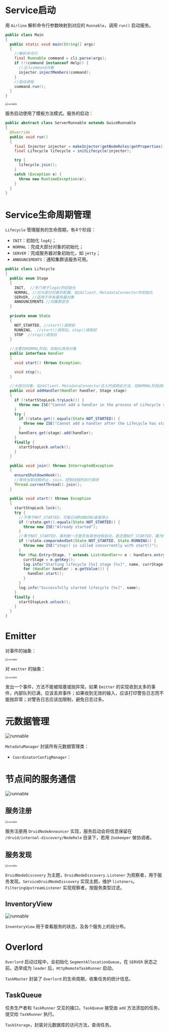 # Service启动

用 `Airline` 解析命令行参数映射到对应的 `Runnable`，调用 `run()` 启动服务。

```java
public class Main
{
  public static void main(String[] args)
  {
    //解析命令行
    final Runnable command = cli.parse(args);
    if (!(command instanceof Help)) {
      //注入command对象
      injector.injectMembers(command);
    }
    //启动进程
    command.run();
  }
}
```

<img src="picture/View.png" alt="runnable" style="zoom:50%;" />

服务启动使用了模板方法模式。服务的启动：

```java
public abstract class ServerRunnable extends GuiceRunnable
{
  @Override
  public void run()
  {
    final Injector injector = makeInjector(getNodeRoles(getProperties()));
    final Lifecycle lifecycle = initLifecycle(injector);

    try {
      lifecycle.join();
    }
    catch (Exception e) {
      throw new RuntimeException(e);
    }
  }
}
```

# Service生命周期管理

`Lifecycle` 管理服务的生命周期，有4个阶段：

- `INIT`：初始化 `log4j`；
- `NORMAL`：完成大部分对象的初始化；
- `SERVER`：完成服务器对象初始化，如 `jetty`；
- `ANNOUNCEMENTS`：通知集群该服务可用。

```java
public class Lifecycle
{ 
  public enum Stage
  {
    INIT,  //专门用于log4j的初始化
    NORMAL, //对大部分对象的配置，如zkClient，MetadataConnector的初始化
    SERVER, //适用于所有服务器对象
    ANNOUNCEMENTS //向集群宣告
  }
  
  private enum State
  {
    NOT_STARTED, //start()调用前
    RUNNING,  //start()调用后，stop()调用前
    STOP  //stop()调用后
  }
  
  //主要在NORMAL阶段，初始化其他对象
  public interface Handler
  {
    void start() throws Exception;

    void stop();
  }
  
  //大部分对象，如zkClient，MetadataConnector注入时调用此方法，在NORMAL阶段调用，添加handler
  public void addHandler(Handler handler, Stage stage)
  {
    if (!startStopLock.tryLock()) {
      throw new ISE("Cannot add a handler in the process of Lifecycle starting or stopping");
    }
    try {
      if (!state.get().equals(State.NOT_STARTED)) {
        throw new ISE("Cannot add a handler after the Lifecycle has started, it doesn't work that way.");
      }
      handlers.get(stage).add(handler);
    }
    finally {
      startStopLock.unlock();
    }
  }
  
  public void join() throws InterruptedException
  {
    ensureShutdownHook();
    //等待当前线程终止，join，控制线程的执行顺序
    Thread.currentThread().join();
  }
  
  public void start() throws Exception
  {
    startStopLock.lock();
    try {
      //不等于NOT_STARTED，可能已经RUNNING或者停止
      if (!state.get().equals(State.NOT_STARTED)) {
        throw new ISE("Already started");
      }
      //等于NOT_STARTED，再判断一次是否有其他线程启动，若还是NOT_STARTED，置为RUNNING
      if (!state.compareAndSet(State.NOT_STARTED, State.RUNNING)) {
        throw new ISE("stop() is called concurrently with start()");
      }
      for (Map.Entry<Stage, ? extends List<Handler>> e : handlers.entrySet()) {
        currStage = e.getKey();
        log.info("Starting lifecycle [%s] stage [%s]", name, currStage.name());
        for (Handler handler : e.getValue()) {
          handler.start();
        }
      }
      log.info("Successfully started lifecycle [%s]", name);
    }
    finally {
      startStopLock.unlock();
    }
  }
}
```

# Emitter

对事件的抽象：

<img src="./picture/event.png" alt="runnable" style="zoom:50%;" />

对 `emitter` 的抽象：

<img src="./picture/emitter.png" alt="runnable" style="zoom:50%;" />

发出一个事件，方法不能被阻塞或抛异常。如果 `Emitter` 的实现收到太多的事件，内部队列已满，应该丢弃事件；如果收到无效的输入，应该打印警告日志而不能抛异常；对警告日志应该加限制，避免日志过多。

# 元数据管理

<img src="./picture/metadatamanager.png" alt="runnable" style="zoom:100%;" />

`MetadataManager` 封装所有元数据管理类：

- `CoordinatorConfigManager`：

# 节点间的服务通信

<img src="./picture/ServiceFind.png" alt="runnable" style="zoom:100%;" />



## 服务注册

<img src="./picture/DruidNodeAnnouncer.png" alt="runnable" style="zoom:50%;" />

服务注册用 `DruidNodeAnnouncer` 实现，服务启动会将信息保留在 `/druid/internal-discovery/NodeRole` 目录下，若用 `Zookeeper` 做协调者。

## 服务发现

<img src="./picture/DruidNodeDiscovery.png" alt="runnable" style="zoom:50%;" />

`DruidNodeDiscovery` 为主题，`DruidNodeDiscovery.Listener` 为观察者，用于服务发现。`ServiceDruidNodeDiscovery` 实现主题，维护 `listeners`。`FilteringUpstreamListener` 实现观察者，按服务类型过滤。

## InventoryView

<img src="./picture/InventoryView.png" alt="runnable" style="zoom:100%;" />

`InventoryView` 用于查看服务的状态，及各个服务上的段分布。

# Overlord

`Overlord` 启动过程中，会初始化 `SegmentAllocationQueue`，在 `SERVER` 状态之前。选举成为 `leader` 后，`HttpRemoteTaskRunner` 启动。

`TaskMaster` 封装了 `Overlord` 的生命周期，收集任务的统计信息。

## TaskQueue

任务生产者和 `TaskRunner` 交互的接口，`TaskQueue` 接受由 `add` 方法添加的任务，提交给 `TaskRunner` 执行。

`TaskStorage`，封装对元数据库的访问方法，查询任务。
